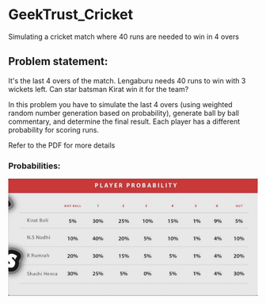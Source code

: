 # GeekTrust_Cricket
Simulating a cricket match where 40 runs are needed to win in 4 overs

## Problem statement:

It's the last 4 overs of the match. Lengaburu needs 40 runs to win with 3 wickets left. Can star batsman Kirat win it for the team?

In this problem you have to simulate the last 4 overs (using weighted random number generation based on probability), generate ball by ball commentary, and determine the final result. Each player has a different probability for scoring runs.

Refer to the PDF for more details

### Probabilities:

![alt text](https://github.com/SidJain1412/GeekTrust_Cricket/blob/master/Probabilities.PNG "Probabilites for the question")
